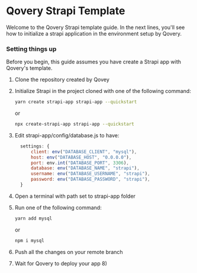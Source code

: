 # Qovery Strapi Template


Welcome to the Qovery Strapi template guide. In the next lines, you'll see how to initialize a strapi application in the environment setup by Qovery.

### Setting things up

Before you begin, this guide assumes you have create a Strapi app with Qovery's template.

1. Clone the repository created by Qovey
2. Initialize Strapi in the project cloned with one of the following command:

      ```bash
      yarn create strapi-app strapi-app --quickstart
      ```
      
      or
      
      ```bash
      npx create-strapi-app strapi-app --quickstart
      ```
        
3. Edit strapi-app/config/database.js to have:

      ```js
        settings: {
            client: env("DATABASE_CLIENT", "mysql"),
            host: env("DATABASE_HOST", "0.0.0.0"),
            port: env.int("DATABASE_PORT", 3306),
            database: env("DATABASE_NAME", "strapi"),
            username: env("DATABASE_USERNAME", "strapi"),
            password: env("DATABASE_PASSWORD", "strapi"),
        }
      ```
        
4. Open a terminal with path set to strapi-app folder
5. Run one of the following command:

      ```bash
      yarn add mysql
      ```
      
      or
      
      ```bash
      npm i mysql
      ```
6. Push all the changes on your remote branch
7. Wait for Qovery to deploy your app 8)
